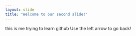 ```yaml
---
layout: slide
title: "Welcome to our second slide!"
---
```

this is me trying to learn github
Use the left arrow to go back!
